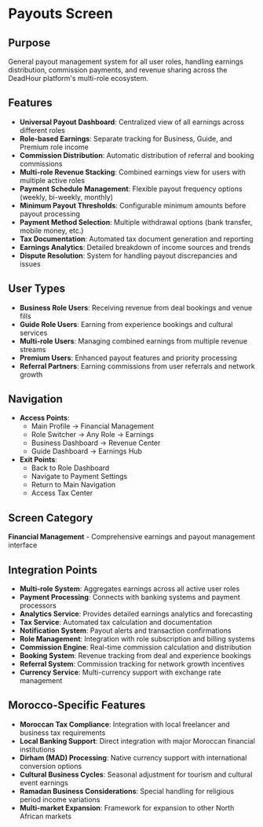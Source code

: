 # Payouts Screen

## Purpose
General payout management system for all user roles, handling earnings distribution, commission payments, and revenue sharing across the DeadHour platform's multi-role ecosystem.

## Features
- **Universal Payout Dashboard**: Centralized view of all earnings across different roles
- **Role-based Earnings**: Separate tracking for Business, Guide, and Premium role income
- **Commission Distribution**: Automatic distribution of referral and booking commissions
- **Multi-role Revenue Stacking**: Combined earnings view for users with multiple active roles
- **Payment Schedule Management**: Flexible payout frequency options (weekly, bi-weekly, monthly)
- **Minimum Payout Thresholds**: Configurable minimum amounts before payout processing
- **Payment Method Selection**: Multiple withdrawal options (bank transfer, mobile money, etc.)
- **Tax Documentation**: Automated tax document generation and reporting
- **Earnings Analytics**: Detailed breakdown of income sources and trends
- **Dispute Resolution**: System for handling payout discrepancies and issues

## User Types
- **Business Role Users**: Receiving revenue from deal bookings and venue fills
- **Guide Role Users**: Earning from experience bookings and cultural services  
- **Multi-role Users**: Managing combined earnings from multiple revenue streams
- **Premium Users**: Enhanced payout features and priority processing
- **Referral Partners**: Earning commissions from user referrals and network growth

## Navigation
- **Access Points**:
  - Main Profile → Financial Management
  - Role Switcher → Any Role → Earnings
  - Business Dashboard → Revenue Center
  - Guide Dashboard → Earnings Hub
- **Exit Points**:
  - Back to Role Dashboard
  - Navigate to Payment Settings
  - Return to Main Navigation
  - Access Tax Center

## Screen Category
**Financial Management** - Comprehensive earnings and payout management interface

## Integration Points
- **Multi-role System**: Aggregates earnings across all active user roles
- **Payment Processing**: Connects with banking systems and payment processors
- **Analytics Service**: Provides detailed earnings analytics and forecasting
- **Tax Service**: Automated tax calculation and documentation
- **Notification System**: Payout alerts and transaction confirmations
- **Role Management**: Integration with role subscription and billing systems
- **Commission Engine**: Real-time commission calculation and distribution
- **Booking System**: Revenue tracking from deal and experience bookings
- **Referral System**: Commission tracking for network growth incentives
- **Currency Service**: Multi-currency support with exchange rate management

## Morocco-Specific Features
- **Moroccan Tax Compliance**: Integration with local freelancer and business tax requirements
- **Local Banking Support**: Direct integration with major Moroccan financial institutions
- **Dirham (MAD) Processing**: Native currency support with international conversion options
- **Cultural Business Cycles**: Seasonal adjustment for tourism and cultural event earnings
- **Ramadan Business Considerations**: Special handling for religious period income variations
- **Multi-market Expansion**: Framework for expansion to other North African markets